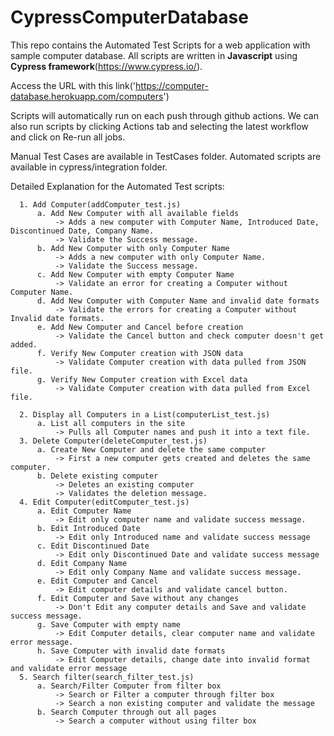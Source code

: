 # CypressComputerDatabase

This repo contains the Automated Test Scripts for a web application with sample computer database.
All scripts are written in **Javascript** using **Cypress framework**(https://www.cypress.io/).

Access the URL with this link('https://computer-database.herokuapp.com/computers')

Scripts will automatically run on each push through github actions. We can also run scripts by clicking Actions tab and selecting the latest workflow and click on Re-run all jobs.


Manual Test Cases are available in TestCases folder.
Automated scripts are available in cypress/integration folder.

Detailed Explanation for the Automated Test scripts:
      
      1. Add Computer(addComputer_test.js)
          a. Add New Computer with all available fields
              -> Adds a new computer with Computer Name, Introduced Date, Discontinued Date, Company Name.
              -> Validate the Success message.
          b. Add New Computer with only Computer Name
              -> Adds a new computer with only Computer Name.
              -> Validate the Success message.
          c. Add New Computer with empty Computer Name
              -> Validate an error for creating a Computer without Computer Name.
          d. Add New Computer with Computer Name and invalid date formats
              -> Validate the errors for creating a Computer without Invalid date formats.
          e. Add New Computer and Cancel before creation
              -> Validate the Cancel button and check computer doesn't get added.
          f. Verify New Computer creation with JSON data
              -> Validate Computer creation with data pulled from JSON file.
          g. Verify New Computer creation with Excel data
              -> Validate Computer creation with data pulled from Excel file.
              
      2. Display all Computers in a List(computerList_test.js)
          a. List all computers in the site
              -> Pulls all Computer names and push it into a text file.
      3. Delete Computer(deleteComputer_test.js)
          a. Create New Computer and delete the same computer
              -> First a new computer gets created and deletes the same computer.
          b. Delete existing computer
              -> Deletes an existing computer
              -> Validates the deletion message.
      4. Edit Computer(editComputer_test.js)
          a. Edit Computer Name
              -> Edit only computer name and validate success message.
          b. Edit Introduced Date
              -> Edit only Introduced name and validate success message
          c. Edit Discontinued Date
              -> Edit only Discontinued Date and validate success message
          d. Edit Company Name
              -> Edit only Company Name and validate success message.
          e. Edit Computer and Cancel
              -> Edit computer details and validate cancel button.
          f. Edit Computer and Save without any changes
              -> Don't Edit any computer details and Save and validate success message.
          g. Save Computer with empty name
              -> Edit Computer details, clear computer name and validate error message.
          h. Save Computer with invalid date formats
              -> Edit Computer details, change date into invalid format and validate error message
      5. Search filter(search_filter_test.js)
          a. Search/Filter Computer from filter box
              -> Search or Filter a computer through filter box
              -> Search a non existing computer and validate the message
          b. Search Computer through out all pages
              -> Search a computer without using filter box
